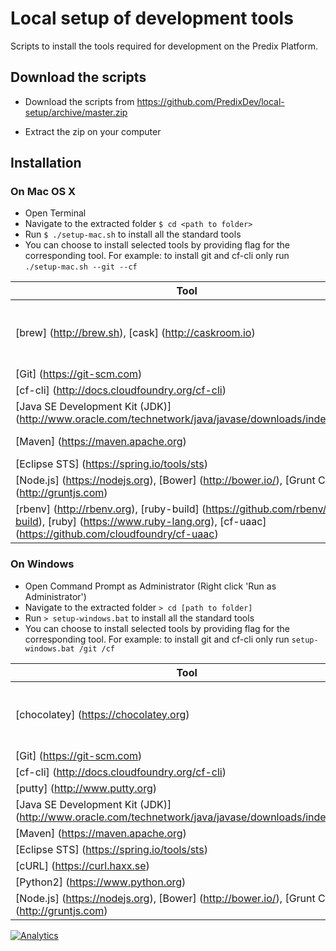 # Local setup of development tools

Scripts to install the tools required for development on the Predix Platform.

## Download the scripts

* Download the scripts from https://github.com/PredixDev/local-setup/archive/master.zip

* Extract the zip on your computer

## Installation

### On Mac OS X

* Open Terminal
* Navigate to the extracted folder `$ cd <path to folder>`
* Run `$ ./setup-mac.sh` to install all the standard tools
* You can choose to install selected tools by providing flag for the corresponding tool. For example: to install git and cf-cli only run `./setup-mac.sh --git --cf`

Tool | Flag | Notes
--- | --- | ---
[brew] (http://brew.sh), [cask] (http://caskroom.io) | | Required to manage the installation of tools
[Git] (https://git-scm.com) | --git |
[cf-cli] (http://docs.cloudfoundry.org/cf-cli) | --cf |
[Java SE Development Kit (JDK)] (http://www.oracle.com/technetwork/java/javase/downloads/index.html) | --jdk |
[Maven] (https://maven.apache.org) | --maven |
[Eclipse STS] (https://spring.io/tools/sts) | --sts |
[Node.js] (https://nodejs.org), [Bower] (http://bower.io/), [Grunt CLI] (http://gruntjs.com) | --nodejs |
[rbenv] (http://rbenv.org), [ruby-build] (https://github.com/rbenv/ruby-build), [ruby] (https://www.ruby-lang.org), [cf-uaac] (https://github.com/cloudfoundry/cf-uaac) | --uaac | This is not installed by default

### On Windows
* Open Command Prompt as Administrator (Right click 'Run as Administrator')
* Navigate to the extracted folder `> cd [path to folder]`
* Run `> setup-windows.bat` to install all the standard tools
* You can choose to install selected tools by providing flag for the corresponding tool. For example: to install git and cf-cli only run `setup-windows.bat /git /cf`

Tool | Flag | Notes
--- | --- | ---
[chocolatey] (https://chocolatey.org) | | Required to manage the installation of tools
[Git] (https://git-scm.com) | /git |
[cf-cli] (http://docs.cloudfoundry.org/cf-cli) | /cf |
[putty] (http://www.putty.org) | /putty |
[Java SE Development Kit (JDK)] (http://www.oracle.com/technetwork/java/javase/downloads/index.html) | /jdk |
[Maven] (https://maven.apache.org) | /maven |
[Eclipse STS] (https://spring.io/tools/sts) | /sts |
[cURL] (https://curl.haxx.se) | /curl |
[Python2] (https://www.python.org) | /python2 |
[Node.js] (https://nodejs.org), [Bower] (http://bower.io/), [Grunt CLI] (http://gruntjs.com) | /nodejs |

[![Analytics](https://ga-beacon.appspot.com/UA-82773213-1/local-setup/readme?pixel)](https://github.com/PredixDev)
